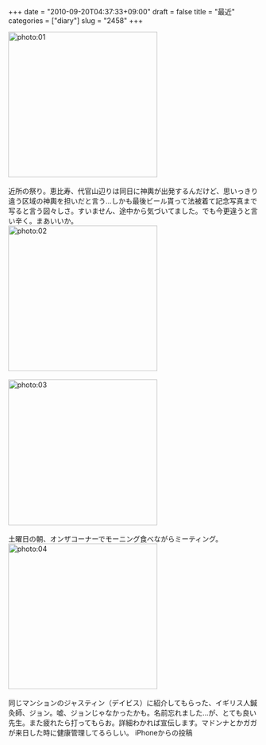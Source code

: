 +++
date = "2010-09-20T04:37:33+09:00"
draft = false
title = "最近"
categories = ["diary"]
slug = "2458"
+++

<div align="left"><a href="/images/ameblo/blog_import_4f7a3a3a97cc6.jpg"><img src="/images/ameblo/blog_import_4f7a3a3a97cc6.jpg" alt="photo:01" width="300" height="293" border="0" /></a></div><br clear="all" />
近所の祭り。恵比寿、代官山辺りは同日に神輿が出発するんだけど、思いっきり違う区域の神輿を担いだと言う...しかも最後ビール貰って法被着て記念写真まで写ると言う図々しさ。すいません、途中から気づいてました。でも今更違うと言い辛く。まあいいか。
<div align="left"><a href="/images/ameblo/blog_import_4f7a3a3b189f7.jpg"><img src="/images/ameblo/blog_import_4f7a3a3b189f7.jpg" alt="photo:02" width="300" height="293" border="0" /></a></div><br clear="all" />
<div align="left"><a href="/images/ameblo/blog_import_4f7a3a3bd3495.jpg"><img src="/images/ameblo/blog_import_4f7a3a3bd3495.jpg" alt="photo:03" width="300" height="293" border="0" /></a></div><br clear="all" />
土曜日の朝、オンザコーナーでモーニング食べながらミーティング。
<div align="left"><a href="/images/ameblo/blog_import_4f7a3a3c9237c.jpg"><img src="/images/ameblo/blog_import_4f7a3a3c9237c.jpg" alt="photo:04" width="300" height="293" border="0" /></a></div><br clear="all" />
同じマンションのジャスティン（デイビス）に紹介してもらった、イギリス人鍼灸師、ジョン。嘘、ジョンじゃなかったかも。名前忘れました...が、とても良い先生。また疲れたら打ってもらお。詳細わかれば宣伝します。マドンナとかガガが来日した時に健康管理してるらしい。
iPhoneからの投稿
